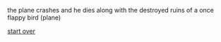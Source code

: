 the plane crashes and he dies along with the destroyed ruins of a once flappy bird (plane)

[start over](../../)
